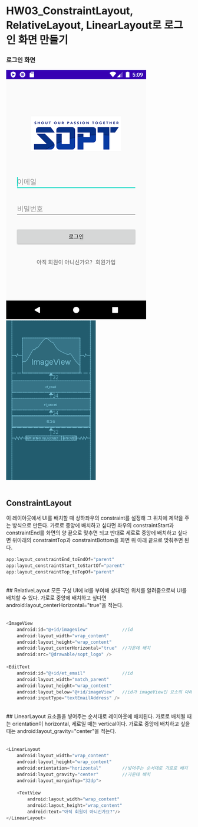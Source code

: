# HW03_ConstraintLayout, RelativeLayout, LinearLayout로 로그인 화면 만들기
### 로그인 화면
![login](/img/seminar1/login.png)&nbsp;&nbsp;&nbsp;&nbsp;&nbsp;&nbsp;&nbsp;&nbsp;&nbsp;&nbsp;&nbsp;
![wireframe](/img/seminar1/wireframe.png)<br><br>

## ConstraintLayout
이 레이아웃에서 UI를 배치할 때 상하좌우의 constraint를 설정해 그 위치에 제약을 주는 방식으로 만든다. 가로로 중앙에 배치하고 싶다면 좌우의 constraintStart과 constraintEnd를 화면의 양 끝으로 맞추면 되고 반대로 세로로 중앙에 배치하고 싶다면 위아래의 constraintTop과 constraintBottom을 화면 위 아래 끝으로 맞춰주면 된다.

```kotlin
app:layout_constraintEnd_toEndOf="parent"
app:layout_constraintStart_toStartOf="parent"
app:layout_constraintTop_toTopOf="parent"
```
<br>
## RelativeLayout
모든 구성 UI에 id를 부여해 상대적인 위치를 알려줌으로써 UI를 배치할 수 있다. 가로로 중앙에 배치하고 싶다면 android:layout_centerHorizontal="true"을 적는다.<br><br>

```kotlin
<ImageView
    android:id="@+id/imageView"				//id
    android:layout_width="wrap_content"
    android:layout_height="wrap_content"
    android:layout_centerHorizontal="true"	//가운데 배치
    android:src="@drawable/sopt_logo" />

<EditText
    android:id="@+id/et_email"				//id
    android:layout_width="match_parent"
    android:layout_height="wrap_content"
    android:layout_below="@+id/imageView"	//id가 imageView인 요소의 아래에 위치시킨다.
    android:inputType="textEmailAddress" />
```
<br>
## LinearLayout
요소들을 넣어주는 순서대로 레이아웃에 배치된다. 가로로 배치될 때는 orientation이 horizontal, 세로일 때는 vertical이다. 가로로 중앙에 배치하고 싶을 때는 android:layout_gravity="center"을 적는다.<br><br>

```kotlin
<LinearLayout
    android:layout_width="wrap_content"
    android:layout_height="wrap_content"
    android:orientation="horizontal"		//넣어주는 순서대로 가로로 배치
    android:layout_gravity="center"			//가운데 배치
    android:layout_marginTop="32dp">

	<TextView
	    android:layout_width="wrap_content"
	    android:layout_height="wrap_content"
	    android:text="아직 회원이 아니신가요?"/>
</LinearLayout>
```